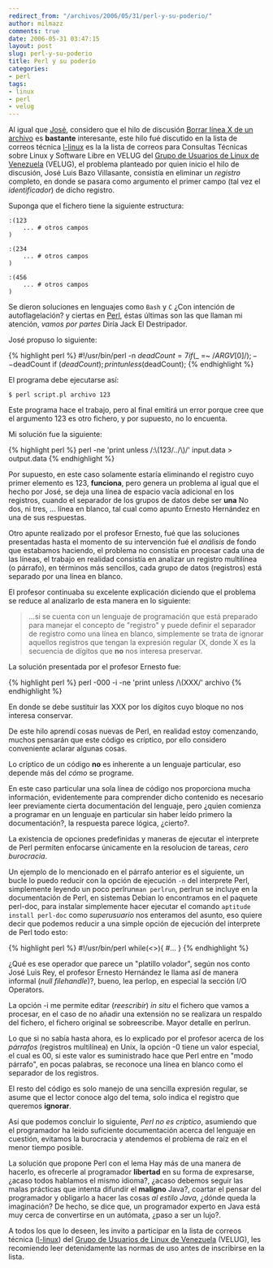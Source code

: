 ```yaml
---
redirect_from: "/archivos/2006/05/31/perl-y-su-poderio/"
author: milmazz
comments: true
date: 2006-05-31 03:47:15
layout: post
slug: perl-y-su-poderio
title: Perl y su poderío
categories:
- perl
tags:
- linux
- perl
- velug
---
```


Al igual que [José](http://blog.bureado.com.ve/), considero que el hilo de discusión [Borrar línea X de un archivo](http://www.velug.org.ve/pipermail/l-linux/2006-May/059328.html) es **bastante** interesante, este hilo fué discutido en la lista de correos técnica [l-linux](http://velug.org.ve/cgi-bin/mailman/listinfo/l-linux) es la la lista de correos para Consultas Técnicas sobre Linux y Software Libre en VELUG del [Grupo de Usuarios de Linux de Venezuela](http://velug.org.ve/) (VELUG), el problema planteado por quien inicio el hilo de discusión, José Luis Bazo Villasante, consistía en eliminar un _registro_ completo, en donde se pasara como argumento el primer campo (tal vez el _identificador_) de dicho registro.

Suponga que el fichero tiene la siguiente estructura:
    
    :(123
    	... # otros campos
    )
    
    :(234
    	... # otros campos
    )
    
    :(456
    	... # otros campos
    )
    
Se dieron soluciones en lenguajes como `Bash` y `C` ¿Con intención de autoflagelación? y ciertas en [Perl](http://perl.com/), éstas últimas son las que llaman mi atención, _vamos por partes_ Diría Jack El Destripador.

José propuso lo siguiente:
   
{% highlight perl %} 
#!/usr/bin/perl -n
$deadCount = 7 if ($_ =~ /${ARGV[0]}/);
--$deadCount if ($deadCount);
print unless ($deadCount);
{% endhighlight %}

El programa debe ejecutarse así:
    
	$ perl script.pl archivo 123

Este programa hace el trabajo, pero al final emitirá un error porque cree que el argumento 123 es otro fichero, y por supuesto, no lo encuenta.

Mi solución fue la siguiente:

{% highlight perl %}
perl -ne 'print unless /:\\(123/../\\)/' input.data > output.data
{% endhighlight %}

Por supuesto, en este caso solamente estaría eliminando el registro cuyo primer elemento es 123, **funciona**, pero genera un problema al igual que el hecho por José, se deja una línea de espacio vacía adicional en los registros, cuando el separador de los grupos de datos debe ser **una** No dos, ni tres, ... línea en blanco, tal cual como apunto Ernesto Hernández en una de sus respuestas.

Otro apunte realizado por el profesor Ernesto, fué que las soluciones presentadas hasta el momento de su intervención fué el _análisis_ de fondo que estabamos haciendo, el problema no consistía en procesar cada una de las líneas, el trabajo en realidad consistía en analizar un registro multilínea (o párrafo), en términos más sencillos, cada grupo de datos (registros) está separado por una línea en blanco.

El profesor continuaba su excelente explicación diciendo que el problema se reduce al analizarlo de esta manera en lo siguiente:

> ...si se cuenta con un lenguaje de programación que está preparado para manejar el concepto de "registro" y puede definir el separador de registro como una línea en blanco, simplemente se trata de ignorar aquellos registros que tengan la expresión regular (X, donde X es la secuencia de dígitos que **no** nos interesa preservar.

La solución presentada por el profesor Ernesto fue:

{% highlight perl %}
perl -000 -i -ne 'print unless /\\(XXX/' archivo
{% endhighlight %}

En donde se debe sustituir las XXX por los dígitos cuyo bloque no nos interesa conservar.

De este hilo aprendí cosas nuevas de Perl, en realidad estoy comenzando, muchos pensarán que este código es críptico, por ello considero conveniente aclarar algunas cosas.

Lo críptico de un código **no** es inherente a un lenguaje particular, eso depende más del _cómo_ se programe.

En este caso particular una sola línea de código nos proporciona mucha información, evidentemente para comprender dicho contenido es necesario leer previamente cierta documentación del lenguaje, pero ¿quien comienza a programar en un lenguaje en particular sin haber leído primero la documentación?, la respuesta parece lógica, ¿cierto?.

La existencia de opciones predefinidas y maneras de ejecutar el interprete de Perl permiten enfocarse únicamente en la resolucion de tareas, _cero burocracia_.

Un ejemplo de lo mencionado en el párrafo anterior es el siguiente, un bucle lo puedo reducir con la opción de ejecución `-n` del interprete Perl, simplemente leyendo un poco perlrun`man perlrun`, perlrun se incluye en la documentación de Perl, en sistemas Debian lo encontramos en el paquete perl-doc, para instalar simplemente hacer ejecutar el comando `aptitude install perl-doc` como _superusuario_ nos enteramos del asunto, eso quiere decir que podemos reducir a una simple opción de ejecución del interprete de Perl todo esto:
    
{% highlight perl %}
#!/usr/bin/perl
while(<>){
#...
}
{% endhighlight %}

¿Qué es ese operador que parece un "platillo volador", según nos conto José Luis Rey, el profesor Ernesto Hernández le llama así de manera informal (_null filehandle_)?, bueno, lea perlop, en especial la sección I/O Operators.

La opción -i me permite editar (_reescribir_) _in situ_ el fichero que vamos a procesar, en el caso de no añadir una extensión no se realizara un respaldo del fichero, el fichero original se sobreescribe. Mayor detalle en perlrun.

Lo que si no sabía hasta ahora, es lo explicado por el profesor acerca de los _párrafos_ (registros multilínea) en Unix, la opción -0 tiene un valor especial, el cual es 00, si este valor es suministrado hace que Perl entre en "modo párrafo", en pocas palabras, se reconoce una línea en blanco como el separador de los registros.

El resto del código es solo manejo de una sencilla expresión regular, se asume que el lector conoce algo del tema, solo indica el registro que queremos **ignorar**.

Así que podemos concluir lo siguiente, _Perl no es críptico_, asumiendo que el programador ha leido suficiente documentación acerca del lenguaje en cuestión, evitamos la burocracia y atendemos el problema de raíz en el menor tiempo posible.

La solución que propone Perl con el lema Hay más de una manera de hacerlo, es ofrecerle al programador **libertad** en su forma de expresarse, ¿acaso todos hablamos el mismo idioma?, ¿acaso debemos seguir las malas prácticas que intenta difundir el **maligno** Java?, coartar el pensar del programador y obligarlo a hacer las cosas _al estilo Java_, ¿dónde queda la imaginación? De hecho, se dice que, un programador experto en Java está muy cerca de convertirse en un autómata, ¿paso a ser un lujo?.

A todos los que lo deseen, les invito a participar en la lista de correos técnica ([l-linux](http://velug.org.ve/cgi-bin/mailman/listinfo/l-linux)) del [Grupo de Usuarios de Linux de Venezuela](http://velug.org.ve/) (VELUG), les recomiendo leer detenidamente las normas de uso antes de inscribirse en la lista.
